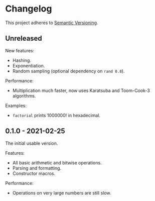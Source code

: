 # Changelog

This project adheres to [Semantic Versioning](https://semver.org/spec/v2.0.0.html).

## Unreleased

New features:
* Hashing.
* Exponentiation.
* Random sampling (optional dependency on `rand 0.8`).

Performance:
* Multiplication much faster, now uses Karatsuba and Toom-Cook-3 algorithms.

Examples:
* `factorial` prints 1000000! in hexadecimal.

## 0.1.0 - 2021-02-25

The initial usable version.

Features:
* All basic arithmetic and bitwise operations.
* Parsing and formatting.
* Constructor macros.

Performance:
* Operations on very large numbers are still slow.
